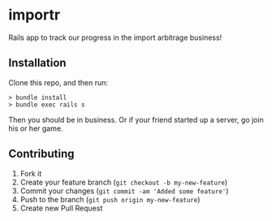 # importr

Rails app to track our progress in the import arbitrage business!

## Installation

Clone this repo, and then run:

```
> bundle install
> bundle exec rails s
```

Then you should be in business. Or if your friend started up a server, go join his or her game.

## Contributing

1. Fork it
2. Create your feature branch (`git checkout -b my-new-feature`)
3. Commit your changes (`git commit -am 'Added some feature'`)
4. Push to the branch (`git push origin my-new-feature`)
5. Create new Pull Request